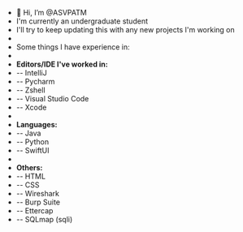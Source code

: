 - 👋 Hi, I’m @ASVPATM
- I'm currently an undergraduate student
- I'll try to keep updating this with any new projects I'm working on
- 
- Some things I have experience in:
-
- **Editors/IDE I've worked in:**
-   -- IntelliJ
-   -- Pycharm
-   -- Zshell
-   -- Visual Studio Code
-   -- Xcode
-   
- **Languages:**
-   -- Java
-   -- Python
-   -- SwiftUI
-   
- **Others:**
-   -- HTML
-   -- CSS
-   -- Wireshark
-   -- Burp Suite
-   -- Ettercap
-   -- SQLmap (sqli)


<!---
ASVPATM/ASVPATM is a ✨ special ✨ repository because its `README.md` (this file) appears on your GitHub profile.
You can click the Preview link to take a look at your changes.
--->
